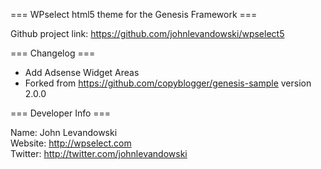 === WPselect html5 theme for the Genesis Framework ===

Github project link: https://github.com/johnlevandowski/wpselect5


=== Changelog ===

* Add Adsense Widget Areas
* Forked from https://github.com/copyblogger/genesis-sample version 2.0.0


=== Developer Info ===

Name: John Levandowski  
Website: http://wpselect.com  
Twitter: http://twitter.com/johnlevandowski  
